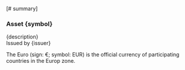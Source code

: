 [# summary]
### Asset {symbol}

{description}  
Issued by {issuer}

The Euro (sign: €; symbol: EUR) is the official currency of participating countries in the Europ zone.
